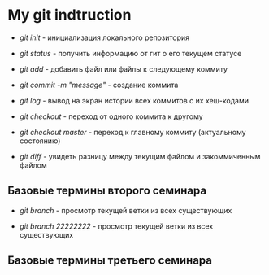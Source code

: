 # My git indtruction
* *git init* - инициализация локального репозитория

* *git status* - получить информацию от гит о его текущем статусе


* *git add* - добавить файл или файлы к следующему коммиту

* *git commit -m "message"* - создание коммита

* *git log* - вывод на экран истории всех коммитов с их хеш-кодами

* *git checkout* - переход от одного коммита к другому

* *git checkout master* - переход к главному коммиту (актуальному состоянию)

* *git diff* - увидеть разницу между текущим файлом и закоммиченным файлом

## Базовые термины второго семинара

* *git branch* - просмотр текущей ветки из всех существующих

* *git branch 22222222* - просмотр текущей ветки из всех существующих

## Базовые термины третьего семинара